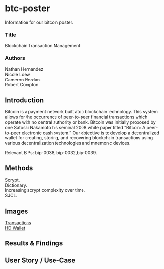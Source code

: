 # btc-poster
Information for our bitcoin poster.

### Title
Blockchain Transaction Management

### Authors
Nathan Hernandez  
Nicole Loew  
Cameron Nordan  
Robert Compton  

### 

## Introduction
Bitcoin is a payment network built atop blockchain technology. This system allows for the occurrence of peer-to-peer financial transactions which operate with no central authority or bank. Bitcoin was initially proposed by one Satoshi Nakamoto his seminal 2008 white paper titled “Bitcoin: A peer-to-peer electronic cash system.” Our objective is to develop a decentralized wallet for creating, storing, and recovering blockchain transactions using various decentralization technologies and mnemonic devices.  

Relevant BIPs: bip-0038, bip-0032,bip-0039.  

## Methods
Scrypt.  
Dictionary.  
Increasing scrypt complexity over time.  
SJCL.  

## Images
[Transactions](https://bitcoin.org/bitcoin.pdf)  
[HD Wallet](https://github.com/bitcoin/bips/blob/master/bip-0032.mediawiki)  

## Results & Findings

## User Story / Use-Case

